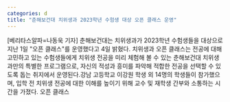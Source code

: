 ```yaml
---
categories: d
title: "춘해보건대 치위생과 2023학년 수험생 대상 오픈 클래스 운영"
---
```

[베리타스알파=나동욱 기자] 춘해보건대는 치위생과가 2023학년 수험생들을 대상으로 지난 1일 "오픈 클래스"를 운영했다고 4일 밝혔다. 치위생과 오픈 클래스는 전공에 대해 고민하고 있는 수험생들에게 치위생 전공을 미리 체험해 볼 수 있는 춘해보건대 치위생과만의 특별한 프로그램으로, 자신의 적성과 흥미를 파악해 적합한 전공을 선택할 수 있도록 돕는 취지에서 운영된다.강남 고등학교 이강원 학생 외 14명의 학생들이 참가했으며, 입학 전 치위생 전공에 대한 이해를 높이기 위해 교수 및 재학생 간부와 소통하는 시간을 가졌다. 오픈 클래스